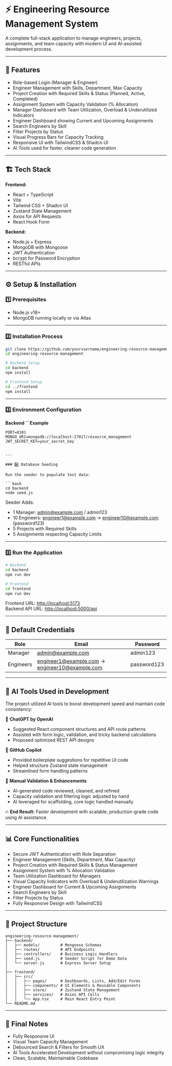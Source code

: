 # ⚡ Engineering Resource Management System

A complete full-stack application to manage engineers, projects, assignments, and team capacity with modern UI and AI-assisted development process.

---

## 🚀 Features

- Role-based Login (Manager & Engineer)
- Engineer Management with Skills, Department, Max Capacity
- Project Creation with Required Skills & Status (Planned, Active, Completed)
- Assignment System with Capacity Validation (% Allocation)
- Manager Dashboard with Team Utilization, Overload & Underutilized Indicators
- Engineer Dashboard showing Current and Upcoming Assignments
- Search Engineers by Skill
- Filter Projects by Status
- Visual Progress Bars for Capacity Tracking
- Responsive UI with TailwindCSS & Shadcn UI
- AI Tools used for faster, cleaner code generation

---

## 🏗️ Tech Stack

**Frontend:**

- React + TypeScript
- Vite
- Tailwind CSS + Shadcn UI
- Zustand State Management
- Axios for API Requests
- React Hook Form

**Backend:**

- Node.js + Express
- MongoDB with Mongoose
- JWT Authentication
- bcrypt for Password Encryption
- RESTful APIs

---

## ⚙️ Setup & Installation

### 1️⃣ Prerequisites

- Node.js v18+
- MongoDB running locally or via Atlas

---

### 2️⃣ Installation Process

```bash
git clone https://github.com/yourusername/engineering-resource-management.git
cd engineering-resource-management

# Backend Setup
cd backend
npm install

# Frontend Setup
cd ../frontend
npm install
```

---

### 3️⃣ Environment Configuration

**Backend **``** Example**

```env
PORT=8181
MONGO_URI=mongodb://localhost:27017/resource_management
JWT_SECRET_KEY=your_secret_key
```

```

---

### 4️⃣ Database Seeding

Run the seeder to populate test data:

```bash
cd backend
node seed.js
```

Seeder Adds:

- 1 Manager: [admin@example.com](mailto\:admin@example.com) / admin123
- 10 Engineers: [engineer1@example.com](mailto\:engineer1@example.com) → [engineer10@example.com](mailto\:engineer10@example.com) (password123)
- 5 Projects with Required Skills
- 5 Assignments respecting Capacity Limits

---

### 5️⃣ Run the Application

```bash
# Backend
cd backend
npm run dev

# Frontend
cd frontend
npm run dev
```

Frontend URL: [http://localhost:5173](http://localhost:5173)\
Backend API URL: [http://localhost:5000/api](http://localhost:8181/api/v1)

---

## 👤 Default Credentials

| Role      | Email                                                                                                             | Password    |
| --------- | ----------------------------------------------------------------------------------------------------------------- | ----------- |
| Manager   | [admin@example.com](mailto\:admin@example.com)                                                                    | admin123    |
| Engineers | [engineer1@example.com](mailto\:engineer1@example.com) → [engineer10@example.com](mailto\:engineer10@example.com) | password123 |

---

## 🧐 AI Tools Used in Development

The project utilized AI tools to boost development speed and maintain code consistency:

💪 **ChatGPT by OpenAI**

- Suggested React component structures and API route patterns
- Assisted with form logic, validation, and tricky backend calculations
- Proposed optimized REST API designs

💪 **GitHub Copilot**

- Provided boilerplate suggestions for repetitive UI code
- Helped structure Zustand state management
- Streamlined form handling patterns

💪 **Manual Validation & Enhancements**

- AI-generated code reviewed, cleaned, and refined
- Capacity validation and filtering logic adjusted by hand
- AI leveraged for scaffolding, core logic handled manually

🔥 **End Result:** Faster development with scalable, production-grade code using AI assistance.

---

## 📊 Core Functionalities

- Secure JWT Authentication with Role Separation
- Engineer Management (Skills, Department, Max Capacity)
- Project Creation with Required Skills & Status Management
- Assignment System with % Allocation Validation
- Team Utilization Dashboard for Managers
- Visual Capacity Indicators with Overload & Underutilization Warnings
- Engineer Dashboard for Current & Upcoming Assignments
- Search Engineers by Skill
- Filter Projects by Status
- Fully Responsive Design with TailwindCSS

---

## 📂 Project Structure

```
engineering-resource-management/
├── backend/
│   ├── models/         # Mongoose Schemas
│   ├── routes/         # API Endpoints
│   ├── controllers/    # Business Logic Handlers
│   ├── seed.js         # Seeder Script for Demo Data
│   └── server.js       # Express Server Setup
│
├── frontend/
│   ├── src/
│   │   ├── pages/      # Dashboards, Lists, Add/Edit Forms
│   │   ├── components/ # UI Elements & Reusable Components
│   │   ├── store/      # Zustand State Management
│   │   ├── services/   # Axios API Calls
│   │   └── App.tsx     # Main React Entry Point
└── README.md
```

---

## 📌 Final Notes

- Fully Responsive UI
- Visual Team Capacity Management
- Debounced Search & Filters for Smooth UX
- AI Tools Accelerated Development without compromising logic integrity
- Clean, Scalable, Maintainable Codebase

